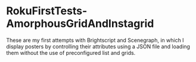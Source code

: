 # RokuFirstTests-AmorphousGridAndInstagrid

These are my first attempts with Brightscript and Scenegraph, in which I display posters by controlling their attributes using a JSON file and loading them without the use of preconfigured list and grids.

